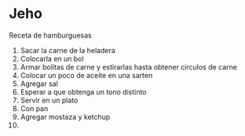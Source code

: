 # Jeho

 Receta de hamburguesas

 1. Sacar la carne de la heladera
 2. Colocarla en un bol
3. Armar bolitas de carne y estirarlas hasta obtener circulos de carne
4. Colocar un poco de aceite en una sarten 
5. Agregar sal
6. Esperar a que obtenga un tono distinto
7. Servir en un plato
8. Con pan
9. Agregar mostaza y ketchup
10. 
